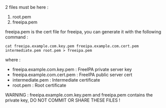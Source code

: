 2 files must be here :

1. root.pem
2. freeipa.pem

freeipa.pem is the cert file for freeipa, you can generate it with the following command :

```
cat freeipa.example.com.key.pem freeipa.example.com.cert.pem intermediate.pem root.pem > freeipa.pem
```

where :

* freeipa.example.com.key.pem : FreeIPA private server key
* freeipa.example.com.cert.pem : FreeIPA public server cert
* intermediate.pem : Intermediate certificate
* root.pem : Root certificate

WARNING : freeipa.example.com.key.pem and freeipa.pem contains the private key, DO NOT COMMIT OR SHARE THESE FILES !
